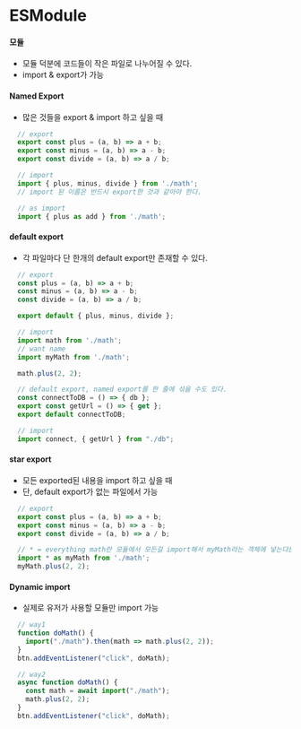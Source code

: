 # ESModule

#### 모듈

- 모듈 덕분에 코드들이 작은 파일로 나누어질 수 있다.
- import & export가 가능

#### Named Export

- 많은 것들을 export & import 하고 싶을 때

```Javascript
  // export
  export const plus = (a, b) => a + b;
  export const minus = (a, b) => a - b;
  export const divide = (a, b) => a / b;

  // import
  import { plus, minus, divide } from './math';
  // import 된 이름은 반드시 export한 것과 같아야 한다.

  // as import
  import { plus as add } from './math';

```

#### default export

- 각 파일마다 단 한개의 default export만 존재할 수 있다.

```Javascript
  // export
  const plus = (a, b) => a + b;
  const minus = (a, b) => a - b;
  const divide = (a, b) => a / b;

  export default { plus, minus, divide };

  // import
  import math from './math';
  // want name
  import myMath from './math';

  math.plus(2, 2);

  // default export, named export를 한 줄에 섞을 수도 있다.
  const connectToDB = () => { db };
  export const getUrl = () => { get };
  export default connectToDB;

  // import
  import connect, { getUrl } from "./db";

```

#### star export

- 모든 exported된 내용을 import 하고 싶을 때
- 단, default export가 없는 파일에서 가능

```Javascript
  // export
  export const plus = (a, b) => a + b;
  export const minus = (a, b) => a - b;
  export const divide = (a, b) => a / b;

  // * = everything math란 모듈에서 모든걸 import해서 myMath라는 객체에 넣는다는 뜻
  import * as myMath from './math';
  myMath.plus(2, 2);

```

#### Dynamic import

- 실제로 유저가 사용할 모듈만 import 가능

```Javascript
  // way1
  function doMath() {
    import("./math").then(math => math.plus(2, 2));
  }
  btn.addEventListener("click", doMath);

  // way2
  async function doMath() {
    const math = await import("./math");
    math.plus(2, 2);
  }
  btn.addEventListener("click", doMath);

```
